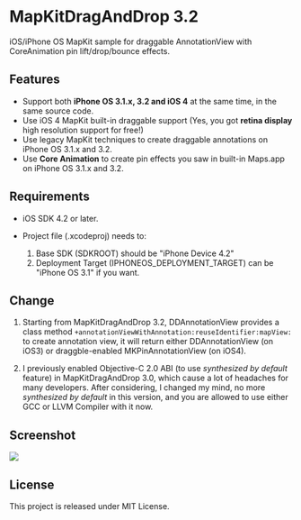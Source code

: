 # MapKitDragAndDrop 3.2

iOS/iPhone OS MapKit sample for draggable AnnotationView with CoreAnimation pin lift/drop/bounce effects.

## Features

* Support both **iPhone OS 3.1.x, 3.2 and iOS 4** at the same time, in the same source code.
* Use iOS 4 MapKit built-in draggable support (Yes, you got **retina display** high resolution support for free!)
* Use legacy MapKit techniques to create draggable annotations on iPhone OS 3.1.x and 3.2.
* Use **Core Animation** to create pin effects you saw in built-in Maps.app on iPhone OS 3.1.x and 3.2.

## Requirements

* iOS SDK 4.2 or later.
* Project file (.xcodeproj) needs to:

  1. Base SDK (SDKROOT) should be "iPhone Device 4.2"
  2. Deployment Target (IPHONEOS_DEPLOYMENT_TARGET) can be "iPhone OS 3.1" if you want.

## Change

1. Starting from MapKitDragAndDrop 3.2, DDAnnotationView provides a class method <code>+annotationViewWithAnnotation:reuseIdentifier:mapView:</code> to create annotation view, it will return either DDAnnotationView (on iOS3) or draggble-enabled MKPinAnnotationView (on iOS4).

2. I previously enabled Objective-C 2.0 ABI (to use *synthesized by default* feature) in MapKitDragAndDrop 3.0, which cause a lot of headaches for many developers. After considering, I changed my mind, no more *synthesized by default* in this version, and you are allowed to use either GCC or LLVM Compiler with it now.
 
## Screenshot

![](http://github.com/digdog/MapKitDragAndDrop/raw/master/Screenshots/DDAnnotationViewiPodTouch312.png)

## License 

This project is released under MIT License.
